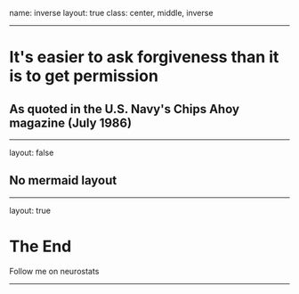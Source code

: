 name: inverse
layout: true
class: center, middle, inverse

---

# It's easier to ask forgiveness than it is to get permission
## As quoted in the U.S. Navy's Chips Ahoy magazine (July 1986)

---

layout: false

## No mermaid layout

---

layout: true

# The End

Follow me on neurostats

---
